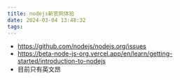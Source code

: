 ```yaml
---
title: nodejs新官网体验
date: 2024-03-04 13:48:32
tags:
---
```

- https://github.com/nodejs/nodejs.org/issues
- https://beta-node-js-org.vercel.app/en/learn/getting-started/introduction-to-nodejs
- 目前只有英文昂